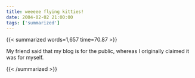 ```yaml
---
title: weeeee flying kitties!
date: 2004-02-02 21:00:00
tags: ['summarized']
---
```


{{< summarized words=1,657 time=70.87 >}}

My friend said that my blog is for the public, whereas I originally claimed it was for myself.

{{< /summarized >}}
